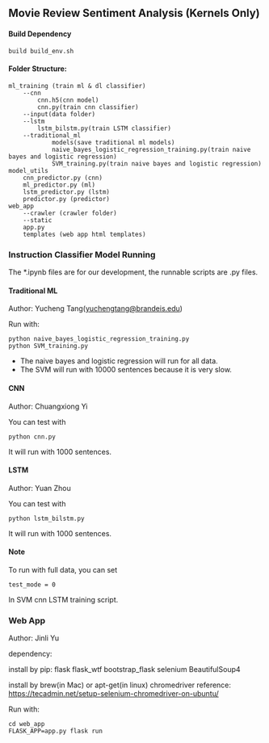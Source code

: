 ## Movie Review Sentiment Analysis (Kernels Only)

#### Build Dependency

```
build build_env.sh
```

#### Folder Structure:

```
ml_training (train ml & dl classifier)
	--cnn
	    cnn.h5(cnn model)
	    cnn.py(train cnn classifier)
	--input(data folder)
	--lstm
	    lstm_bilstm.py(train LSTM classifier)
	--traditional_ml
		    models(save traditional ml models)
		    naive_bayes_logistic_regression_training.py(train naive bayes and logistic regression)
		    SVM_training.py(train naive bayes and logistic regression)
model_utils
    cnn_predictor.py (cnn)
    ml_predictor.py (ml)
    lstm_predictor.py (lstm)
    predictor.py (predictor)
web_app
    --crawler (crawler folder)
    --static
    app.py
    templates (web app html templates)
```
### Instruction Classifier Model Running

The *.ipynb files are for our development, the runnable scripts are .py files.

#### Traditional ML

Author: Yucheng Tang(yuchengtang@brandeis.edu)

Run with:

```
python naive_bayes_logistic_regression_training.py
python SVM_training.py
```

- The naive bayes and logistic regression will run for all data.
- The SVM will run with 10000 sentences because it is very slow.

#### CNN
Author: Chuangxiong Yi

You can test with
```
python cnn.py
```

It will run with 1000 sentences.

#### LSTM
Author: Yuan Zhou

You can test with
```
python lstm_bilstm.py
```

It will run with 1000 sentences.

#### Note

To run with full data, you can set

```
test_mode = 0
```
In SVM cnn LSTM training script.

### Web App

Author: Jinli Yu

dependency:

install by pip:
flask
flask_wtf
bootstrap_flask
selenium
BeautifulSoup4

install by brew(in Mac) or apt-get(in linux)
chromedriver
reference: https://tecadmin.net/setup-selenium-chromedriver-on-ubuntu/

Run with:

```
cd web_app
FLASK_APP=app.py flask run
```
